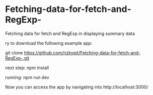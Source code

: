# Fetching-data-for-fetch-and-RegExp-
Fetching data for fetch and RegExp in displaying summary data

ry to download the following example app:

git clone  https://github.com/rizkypjt/Fetching-data-for-fetch-and-RegExp-.git

next step: 
npm install

running: 
npm run dev 

Now you can access the app by navigating into http://localhost:3000/
